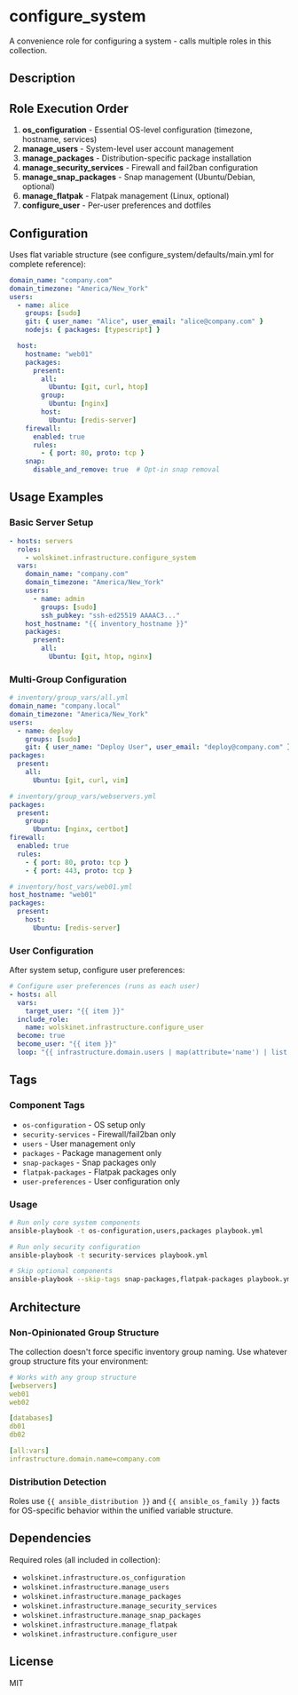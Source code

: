 # configure_system

A convenience role for configuring a system - calls multiple roles in this collection.

## Description

## Role Execution Order

1. **os_configuration** - Essential OS-level configuration (timezone, hostname, services)
2. **manage_users** - System-level user account management
3. **manage_packages** - Distribution-specific package installation
4. **manage_security_services** - Firewall and fail2ban configuration
5. **manage_snap_packages** - Snap management (Ubuntu/Debian, optional)
6. **manage_flatpak** - Flatpak management (Linux, optional)
7. **configure_user** - Per-user preferences and dotfiles

## Configuration

Uses flat variable structure (see configure_system/defaults/main.yml for complete reference):

```yaml
domain_name: "company.com"
domain_timezone: "America/New_York"
users:
  - name: alice
    groups: [sudo]
    git: { user_name: "Alice", user_email: "alice@company.com" }
    nodejs: { packages: [typescript] }

  host:
    hostname: "web01"
    packages:
      present:
        all:
          Ubuntu: [git, curl, htop]
        group:
          Ubuntu: [nginx]
        host:
          Ubuntu: [redis-server]
    firewall:
      enabled: true
      rules:
        - { port: 80, proto: tcp }
    snap:
      disable_and_remove: true  # Opt-in snap removal
```

## Usage Examples

### Basic Server Setup

```yaml
- hosts: servers
  roles:
    - wolskinet.infrastructure.configure_system
  vars:
    domain_name: "company.com"
    domain_timezone: "America/New_York"
    users:
      - name: admin
        groups: [sudo]
        ssh_pubkey: "ssh-ed25519 AAAAC3..."
    host_hostname: "{{ inventory_hostname }}"
    packages:
      present:
        all:
          Ubuntu: [git, htop, nginx]
```

### Multi-Group Configuration

```yaml
# inventory/group_vars/all.yml
domain_name: "company.local"
domain_timezone: "America/New_York"
users:
  - name: deploy
    groups: [sudo]
    git: { user_name: "Deploy User", user_email: "deploy@company.com" }
packages:
  present:
    all:
      Ubuntu: [git, curl, vim]

# inventory/group_vars/webservers.yml
packages:
  present:
    group:
      Ubuntu: [nginx, certbot]
firewall:
  enabled: true
  rules:
    - { port: 80, proto: tcp }
    - { port: 443, proto: tcp }

# inventory/host_vars/web01.yml
host_hostname: "web01"
packages:
  present:
    host:
      Ubuntu: [redis-server]
```

### User Configuration

After system setup, configure user preferences:

```yaml
# Configure user preferences (runs as each user)
- hosts: all
  vars:
    target_user: "{{ item }}"
  include_role:
    name: wolskinet.infrastructure.configure_user
  become: true
  become_user: "{{ item }}"
  loop: "{{ infrastructure.domain.users | map(attribute='name') | list }}"
```

## Tags

### Component Tags

- `os-configuration` - OS setup only
- `security-services` - Firewall/fail2ban only
- `users` - User management only
- `packages` - Package management only
- `snap-packages` - Snap packages only
- `flatpak-packages` - Flatpak packages only
- `user-preferences` - User configuration only

### Usage

```bash
# Run only core system components
ansible-playbook -t os-configuration,users,packages playbook.yml

# Run only security configuration
ansible-playbook -t security-services playbook.yml

# Skip optional components
ansible-playbook --skip-tags snap-packages,flatpak-packages playbook.yml
```

## Architecture

### Non-Opinionated Group Structure

The collection doesn't force specific inventory group naming. Use whatever group structure fits your environment:

```yaml
# Works with any group structure
[webservers]
web01
web02

[databases]
db01
db02

[all:vars]
infrastructure.domain.name=company.com
```

### Distribution Detection

Roles use `{{ ansible_distribution }}` and `{{ ansible_os_family }}` facts for OS-specific behavior within the unified variable structure.

## Dependencies

Required roles (all included in collection):

- `wolskinet.infrastructure.os_configuration`
- `wolskinet.infrastructure.manage_users`
- `wolskinet.infrastructure.manage_packages`
- `wolskinet.infrastructure.manage_security_services`
- `wolskinet.infrastructure.manage_snap_packages`
- `wolskinet.infrastructure.manage_flatpak`
- `wolskinet.infrastructure.configure_user`

## License

MIT
